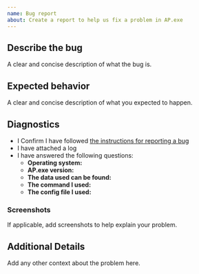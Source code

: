 ```yaml
---
name: Bug report
about: Create a report to help us fix a problem in AP.exe
---
```

<!--
Please follow the instructions in the link below before filing a bug report.

https://github.com/QutEcoacoustics/audio-analysis/blob/master/docs/bug_report.md

-->

## Describe the bug
A clear and concise description of what the bug is.

## Expected behavior 
A clear and concise description of what you expected to happen.

## Diagnostics

- I Confirm I have followed [the instructions for reporting a bug](https://github.com/QutEcoacoustics/audio-analysis/blob/master/docs/bug_report.md)
- I have attached a log <!-- Drag and drop the log here -->
- I have answered the following questions:
  <!-- e.g. Windows 10 Version 1809 -->  
  - **Operating system:** 
  <!-- e.g. 18.05.3.6 -->  
  - **AP.exe version:**
  <!-- e.g. N/A if not available or not needed, or instructions on how to get the test data -->  
  - **The data used can be found:**
  - **The command I used:**
  - **The config file I used:**  <!-- Drag and drop the config here -->


### Screenshots
If applicable, add screenshots to help explain your problem.

## Additional Details
Add any other context about the problem here.
